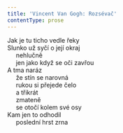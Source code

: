 ```yaml
---
title: 'Vincent Van Gogh: Rozsévač'
contentType: prose
---
```


<section>

Jak je tu ticho vedle řeky  
Slunko už syčí o její okraj  
     nehlučně  
     jen jako když se oči zavřou  
A tma naráz  
     že stín se narovná  
     rukou si přejede čelo  
     a třikrát  
     zmateně  
     se otočí kolem své osy  
Kam jen to odhodil  
     poslední hrst zrna

</section>
